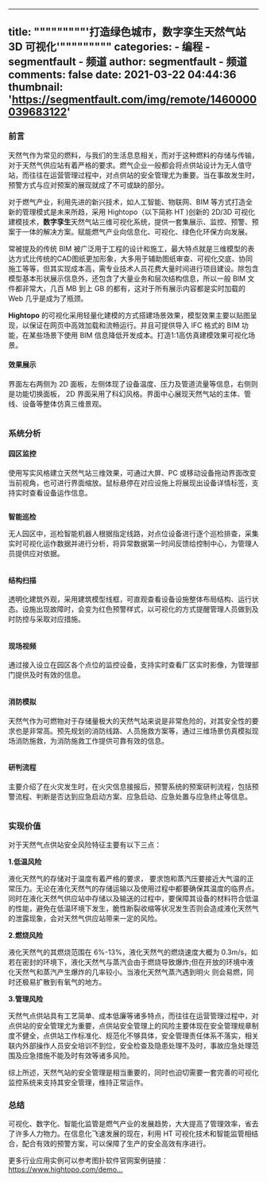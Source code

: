 
---
title: """""""""'打造绿色城市，数字孪生天然气站 3D 可视化'"""""""""
categories: 
    - 编程
    - segmentfault - 频道
author: segmentfault - 频道
comments: false
date: 2021-03-22 04:44:36
thumbnail: 'https://segmentfault.com/img/remote/1460000039683122'
---

<div>   
<h3><strong>前言</strong></h3><p>天然气作为常见的燃料，与我们的生活息息相关，而对于这种燃料的存储与传输，对于天然气供应站有着严格的要求。燃气企业一般都会将点供站设计为无人值守站，而往往在运营管理过程中，对点供站的安全管理尤为重要。当在事故发生时，预警方式与应对预案的展现就成了不可或缺的部分。</p><p>对于燃气产业，利用先进的新兴技术，如人工智能、物联网、BIM 等方式打造全新的管理模式是未来所趋，采用 Hightopo（以下简称 HT )创新的 2D/3D 可视化建模技术，<strong>数字孪生</strong>天然气站三维可视化系统，提供一套集展示、监控、预警、预案于一体的解决方案。赋能燃气产业向信息化、可视化、绿色化环保方向发展。</p><p>常被提及的传统 BIM 被广泛用于工程的设计和施工，最大特点就是三维模型的表达方式比传统的CAD图纸更加形象，大多用于辅助图纸审查、可视化交底、协同施工等等，但其实现成本高，需专业技术人员花费大量时间进行项目建设。除包含模型基本形状展示信息外，还包含了大量业务和层次结构信息，所以一般 BIM 文件都非常大，几百 MB 到上 GB 的都有，这对于所有展示内容都是实时加载的 Web 几乎是成为了瓶颈。</p><p><strong>Hightopo</strong> 的可视化采用轻量化建模的方式搭建场景效果，模型效果主要以贴图呈现，以保证在网页中高效加载和流畅运行。并且可提供导入 IFC 格式的 BIM 功能，在某些场景下使用 BIM 信息降低开发成本。打造1:1高仿真建模效果可视化场景。</p><h4><strong>效果展示</strong></h4><p>界面左右两侧为 2D 面板，左侧体现了设备温度、压力及管道流量等信息，右侧则是功能切换面板， 2D 界面采用了科幻风格。界面中心展现天然气站的主体、管线、设备等整体仿真三维景观。</p><p><span class="img-wrap"><img class="lazy" src="https://segmentfault.com/img/remote/1460000039683122" alt title referrerpolicy="no-referrer"></span></p><h3><strong>系统分析</strong></h3><h4><strong>园区监控</strong></h4><p>使用写实风格建立天然气站三维效果，可通过大屏、PC 或移动设备拖动界面改变当前视角，也可进行界面缩放。鼠标悬停在对应设施上将展现出设备详情标签，支持实时查看设备运作信息。</p><p><span class="img-wrap"><img class="lazy" src="https://segmentfault.com/img/remote/1460000039683124" alt title referrerpolicy="no-referrer"></span></p><p><strong>智能巡检</strong></p><p>无人园区中，巡检智能机器人根据指定线路，对点位设备进行逐个巡检排查，采集实时可视化运作数据并进行分析，将异常数据第一时间反馈给控制中心，为管理人员提供应对依据。</p><p><span class="img-wrap"><img class="lazy" src="https://segmentfault.com/img/remote/1460000039683123" alt title referrerpolicy="no-referrer"></span></p><h4><strong>结构扫描</strong></h4><p>透明化建筑外观，采用建筑模型线框，可直观查看设备设施整体布局结构、运行状态。设施出现故障时，会变为红色预警样式，以可视化的方式提醒管理人员做到及时防控与采取对应措施。</p><p><span class="img-wrap"><img class="lazy" src="https://segmentfault.com/img/remote/1460000039683121" alt title referrerpolicy="no-referrer"></span></p><h4><strong>现场视频</strong></h4><p>通过接入设立在园区各个点位的监控设备，支持实时查看厂区实时影像，为管理部门提供及时有效的信息。</p><p><span class="img-wrap"><img class="lazy" src="https://segmentfault.com/img/remote/1460000039683126" alt title referrerpolicy="no-referrer"></span></p><h4><strong>消防模拟</strong></h4><p>天然气作为可燃物对于存储量极大的天然气站来说是非常危险的，对其安全性的要求也是非常高。预先规划的消防线路、人员施救方案等，通过三维场景仿真模拟现场消防施救，为消防施救工作提供可靠有效的信息。</p><p><span class="img-wrap"><img class="lazy" src="https://segmentfault.com/img/remote/1460000039683125" alt title referrerpolicy="no-referrer"></span></p><h4><strong>研判流程</strong></h4><p>主要介绍了在火灾发生时，在火灾信息接报后，预警系统的预案研判流程，包括预警流程、判断是否达到应急启动方案、应急启动、应急处置与应急终止等信息。</p><p><span class="img-wrap"><img class="lazy" src="https://segmentfault.com/img/remote/1460000039683127" alt title referrerpolicy="no-referrer"></span></p><h3><strong>实现价值</strong></h3><p>对于天然气点供站安全风险特征主要有以下三点：</p><p><strong>1.低温风险</strong></p><p>液化天然气的存储对于温度有着严格的要求， 要求饱和蒸汽压要接近大气温的正常压力。无论在液化天然气的存储运输以及使用过程中都要确保其温度的临界点。同时在液化天然气供应站中存储以及输送的过程中，要保障其设备的材料符合低温的性能，避免在低温环境下发生，脆性断裂收缩等状况发生否则会造成液化天然气的泄露现象，会对天然气供应站带来一定的风险。</p><p><strong>2.燃烧风险</strong></p><p>液化天然气的其燃烧范围在 6%-13%，液化天然气的燃烧速度大概为 0.3m/s，如若在密封的环境下，液化天然气与蒸汽会由于燃烧导致爆炸;但在开放的环境中液化天然气和蒸汽产生爆炸的几率较小。当液化天然气蒸汽遇到明火 则会易燃，同时还极易扩散到有氧气的地方。</p><p><strong>3.管理风险</strong></p><p>天然气点供站具有工艺简单、成本低廉等诸多特点，而往往在运营管理过程中，对点供站的安全管理尤为重要，点供站安全管理上的风险主要体现在安全管理规章制度不健全，点供站工作标准化、规范化不够具体，安全管理责任体系不落实，相关联内外部操作人员安全培训不到位，安全检查及隐患处理不及时，事故应急处理范围及应急措施不能及时有效等诸多风险。</p><p>综上所述，天然气站的安全管理是相当重要的，同时也迫切需要一套完善的可视化监控系统来支持其安全管理，维持正常运作。</p><h3><strong>总结</strong></h3><p>可视化、数字化、智能化监管是燃气产业的发展趋势，大大提高了管理效率，省去了许多人力物力。在信息化飞速发展的现在，利用 HT 可视化技术和智能监管相结合，配合有效的预警方案，可以保障了生产的安全高效有序进行。</p><p>更多行业应用实例可以参考图扑软件官网案例链接：<a href="https://www.hightopo.com/demos/index.html" rel="nofollow">https://www.hightopo.com/demo...</a></p>  
</div>
            